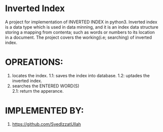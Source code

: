 # Inverted Index 
A project for implementation of INVERTED INDEX  in python3.
Inverted index is a data type which is used in data minning, and it is an index data structure storing a mapping from contenta; such as words or numbers to its location in a document.
The project covers the working(i.e; searching) of inverted index.
# OPREATIONS:
1) locates the index.
    1.1: saves the index into database.
    1.2: uptades the inverted index.
2) searches the ENTERED WORD(S)       
    2.1: return the apperance.

# IMPLEMENTED BY:
1) https://github.com/SyedIzzatUllah 


 
